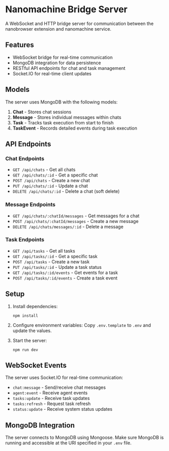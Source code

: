 # Nanomachine Bridge Server

A WebSocket and HTTP bridge server for communication between the nanobrowser extension and nanomachine service.

## Features

- WebSocket bridge for real-time communication
- MongoDB integration for data persistence
- RESTful API endpoints for chat and task management
- Socket.IO for real-time client updates

## Models

The server uses MongoDB with the following models:

1. **Chat** - Stores chat sessions
2. **Message** - Stores individual messages within chats
3. **Task** - Tracks task execution from start to finish
4. **TaskEvent** - Records detailed events during task execution

## API Endpoints

### Chat Endpoints

- `GET /api/chats` - Get all chats
- `GET /api/chats/:id` - Get a specific chat
- `POST /api/chats` - Create a new chat
- `PUT /api/chats/:id` - Update a chat
- `DELETE /api/chats/:id` - Delete a chat (soft delete)

### Message Endpoints

- `GET /api/chats/:chatId/messages` - Get messages for a chat
- `POST /api/chats/:chatId/messages` - Create a new message
- `DELETE /api/chats/messages/:id` - Delete a message

### Task Endpoints

- `GET /api/tasks` - Get all tasks
- `GET /api/tasks/:id` - Get a specific task
- `POST /api/tasks` - Create a new task
- `PUT /api/tasks/:id` - Update a task status
- `GET /api/tasks/:id/events` - Get events for a task
- `POST /api/tasks/:id/events` - Create a task event

## Setup

1. Install dependencies:
   ```
   npm install
   ```

2. Configure environment variables:
   Copy `.env.template` to `.env` and update the values.

3. Start the server:
   ```
   npm run dev
   ```

## WebSocket Events

The server uses Socket.IO for real-time communication:

- `chat:message` - Send/receive chat messages
- `agent:event` - Receive agent events
- `tasks:update` - Receive task updates
- `tasks:refresh` - Request task refresh
- `status:update` - Receive system status updates

## MongoDB Integration

The server connects to MongoDB using Mongoose. Make sure MongoDB is running and accessible at the URI specified in your `.env` file.
